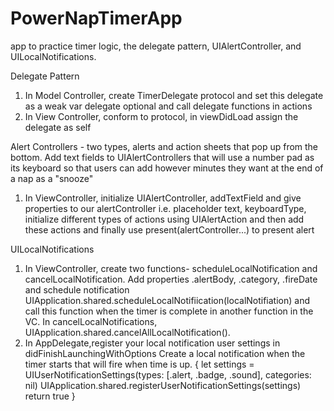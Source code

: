 # PowerNapTimerApp
app to practice timer logic,  the delegate pattern, UIAlertController, and UILocalNotifications.


Delegate Pattern 

1. In Model Controller, create TimerDelegate protocol and set this delegate as a weak var delegate optional and call delegate functions in actions 
2. In View Controller, conform to protocol, in viewDidLoad assign the delegate as self 

Alert Controllers - two types, alerts and action sheets that pop up from the bottom. Add text fields to UIAlertControllers that will use a number pad as its keyboard so that users can add however minutes they want at the end of a nap as a "snooze" 

1. In ViewController, initialize UIAlertController, addTextField and give properties to our alertController i.e. placeholder text, keyboardType, initialize different types of actions using UIAlertAction and then add these actions and finally use present(alertController...) to present alert 

UILocalNotifications 

1. In ViewController, create two functions- scheduleLocalNotification and cancelLocalNotification. Add properties .alertBody, .category, .fireDate and schedule notification UIApplication.shared.scheduleLocalNotifiication(localNotifiation) and call this function when the timer is complete in another function in the VC. In cancelLocalNotifications, UIApplication.shared.cancelAllLocalNotification(). 
2. In AppDelegate,register your local notification user settings in didFinishLaunchingWithOptions
Create a local notification when the timer starts that will fire when time is up. 
    {
        let settings = UIUserNotificationSettings(types: [.alert, .badge, .sound], categories: nil)
        UIApplication.shared.registerUserNotificationSettings(settings)
        return true
    }
